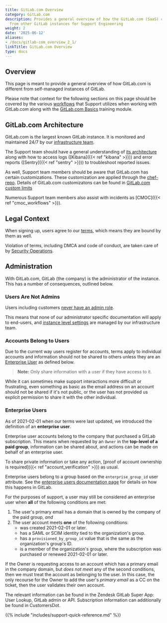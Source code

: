 ```yaml
---
title: GitLab.com Overview
category: GitLab.com
description: Provides a general overview of how the GitLab.com (SaaS) context is different
  from other GitLab instances for Support Engineering
weight: 2
date: '2025-06-12'
aliases:
- /docs/gitlab-com_overview_2_1/
linkTitle: GitLab.com Overview
type: docs
---
```


## Overview

This page is meant to provide a general overview of how GitLab.com is different from self-managed instances of GitLab.

Please note that context for the following sections on this page should be covered by the various [workflows](/handbook/support/workflows) that Support utilizes when working with GitLab.com along with the [GitLab.com Basics](https://gitlab.com/gitlab-com/support/support-training/-/blob/main/.gitlab/issue_templates/GitLab-com-Basics.md) training module.

## GitLab.com Architecture

GitLab.com is the largest known GitLab instance. It is monitored and maintained 24/7 by our [infrastructure team](/handbook/engineering/infrastructure/).

The Support team should have a general understanding of [its architecture](/handbook/engineering/infrastructure/production/architecture/) along with how to access logs ([Kibana]({{< ref "kibana" >}})) and error reports ([Sentry]({{< ref "sentry" >}})) to troubleshoot reported issues.

As well, Support team members should be aware that GitLab.com has certain customizations. These customization are applied through the [chef-repo](https://gitlab.com/gitlab-com/gl-infra/chef-repo). Details of GitLab.com customizatons can be found in [GitLab.com custom limits](/handbook/support/workflows/gitlab-com_customizations)

Numerous Support team members also assist with incidents as [CMOC]({{< ref "cmoc_workflows" >}}).

## Legal Context

When signing up, users agree to our [terms](https://about.gitlab.com/terms/), which means they are bound by them as well.

Violation of terms, including DMCA and code of conduct, are taken care of by [Security Operations](/handbook/security/security-operations/).

## Administration

With GitLab.com, GitLab (the company) is the administrator of the instance. This has a number of consequences, outlined below.

### Users Are Not Admins

Users including customers [never have an admin role](https://docs.gitlab.com/ee/administration/index.html#administrator-documentation).

This means that none of our administrator specific documentation will apply to end-users, and [instance level settings](https://docs.gitlab.com/ee/user/gitlab_com/) are managed by our infrastructure team.

### Accounts Belong to Users

Due to the current way users register for accounts, terms apply to individual accounts and information should not be shared to others unless they are an [Enterprise User](#enterprise-users) as defined below.

> **Note:** Only share information with a user if they have access to it.

While it can sometimes make support interactions more difficult or frustrating, even something as basic as the email address on an account should not be shared if it's not public, or the user has not provided us explicit permission to share it with the other individual.

### Enterprise Users

As of 2021-02-01 when our terms were last updated, we introduced the definition of an **enterprise user**.

Enterprise user accounts belong to the company that purchased a GitLab subscription. This means when requested by an `Owner` in the **top-level of a paid group**, information can be shared about, and actions can be made on behalf of an enterprise user.

To share private information or take any action, [proof of account ownership is required]({{< ref "account_verification" >}}) as usual.

Enterprise users belong to a group based on the `enterprise_group_id` user attribute.
See the [enterprise users documentation page](https://docs.gitlab.com/ee/user/enterprise_user/) for details on how this happens in GitLab.

For the purposes of support, a user may still be considered an enterprise user when **all** of the following conditions are met:

1. The user's primary email has a domain that is owned by the company of the paid group, *and*
1. The user account meets **one** of the following conditions:
    - was created 2021-02-01 or later.
    - has a SAML or SCIM identity tied to the organization's group.
    - has a `provisioned_by_group_id` value that is the same as the organization's group's ID.
    - is a member of the organization's group, where the subscription was purchased or renewed 2021-02-01 or later.

If the Owner is requesting access to an account which has a primary email in the company domain, but *does not meet* any of the second conditions, then we must treat the account as belonging to the user. In this case, the only recourse for the Owner to add the user's *primary email* as a CC on the ticket, then the user validates their own account.

The relevant information can be found in the Zendesk GitLab Super App: User Lookup, GitLab admin or API. Subscription information can additionally be found in CustomersDot.

{{% include "includes/support-quick-reference.md" %}}
